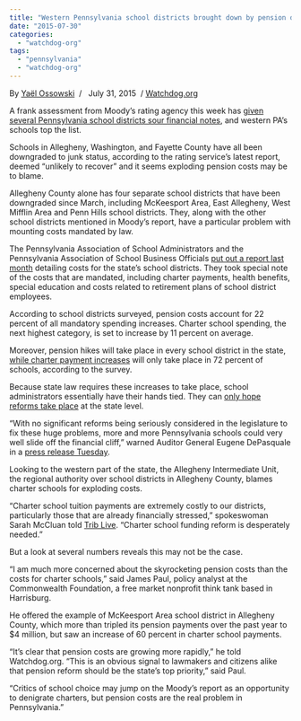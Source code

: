 ```yaml
---
title: "Western Pennsylvania school districts brought down by pension debt"
date: "2015-07-30"
categories: 
  - "watchdog-org"
tags: 
  - "pennsylvania"
  - "watchdog-org"
---
```


By [Yaël Ossowski](http://watchdog.org/author/yael/ "Posts by Yaël Ossowski")  /   July 31, 2015  / [Watchdog.org](http://watchdog.org/231965/western-pa-school-districts/)  

A frank assessment from Moody’s rating agency this week has [given several Pennsylvania school districts sour financial notes](http://watchdog.org/231942/financial-experts-call-pa-school-funding-reform/), and western PA’s schools top the list.

Schools in Allegheny, Washington, and Fayette County have all been downgraded to junk status, according to the rating service’s latest report, deemed “unlikely to recover” and it seems exploding pension costs may be to blame.

Allegheny County alone has four separate school districts that have been downgraded since March, including McKeesport Area, East Allegheny, West Mifflin Area and Penn Hills school districts. They, along with the other school districts mentioned in Moody’s report, have a particular problem with mounting costs mandated by law.

The Pennsylvania Association of School Administrators and the Pennsylvania Association of School Business Officials [put out a report last month](http://archive.pasbo.org/PASA-PASBOReport_Spring2015%20(ForWeb).pdf) detailing costs for the state’s school districts. They took special note of the costs that are mandated, including charter payments, health benefits, special education and costs related to retirement plans of school district employees.

According to school districts surveyed, pension costs account for 22 percent of all mandatory spending increases. Charter school spending, the next highest category, is set to increase by 11 percent on average.

Moreover, pension hikes will take place in every school district in the state, [while charter payment increases](http://www.newsworks.org/index.php/local/education/83286-pa-school-districts-make-an-educated-guess-of-next-years-budget) will only take place in 72 percent of schools, according to the survey.

Because state law requires these increases to take place, school administrators essentially have their hands tied. They can [only hope reforms take place](http://watchdog.org/231942/financial-experts-call-pa-school-funding-reform/) at the state level.

“With no significant reforms being seriously considered in the legislature to fix these huge problems, more and more Pennsylvania schools could very well slide off the financial cliff,” warned Auditor General Eugene DePasquale in a [press release Tuesday](http://www.paauditor.gov/press-releases/updated-auditor-general-depasquale-says-dire-financial-report-underscores-need-for-school-reform-in-pennsylvania).

Looking to the western part of the state, the Allegheny Intermediate Unit, the regional authority over school districts in Allegheny County, blames charter schools for exploding costs.

“Charter school tuition payments are extremely costly to our districts, particularly those that are already financially stressed,” spokeswoman Sarah McCluan told [Trib Live](http://triblive.com/news/allegheny/8819587-74/districts-credit-money#axzz3hOHGEw3y). “Charter school funding reform is desperately needed.”

But a look at several numbers reveals this may not be the case.

“I am much more concerned about the skyrocketing pension costs than the costs for charter schools,” said James Paul, policy analyst at the Commonwealth Foundation, a free market nonprofit think tank based in Harrisburg.

He offered the example of McKeesport Area school district in Allegheny County, which more than tripled its pension payments over the past year to $4 million, but saw an increase of 60 percent in charter school payments.

“It’s clear that pension costs are growing more rapidly,” he told Watchdog.org. “This is an obvious signal to lawmakers and citizens alike that pension reform should be the state’s top priority,” said Paul.

“Critics of school choice may jump on the Moody’s report as an opportunity to denigrate charters, but pension costs are the real problem in Pennsylvania.”

